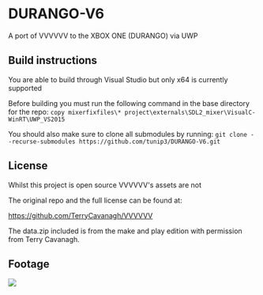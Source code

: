 # DURANGO-V6
A port of VVVVVV to the XBOX ONE (DURANGO) via UWP

## Build instructions
You are able to build through Visual Studio but only x64 is currently supported

Before building you must run the following command in the base directory for the repo:
`copy mixerfixfiles\* project\externals\SDL2_mixer\VisualC-WinRT\UWP_VS2015`

You should also make sure to clone all submodules by running:
`git clone --recurse-submodules https://github.com/tunip3/DURANGO-V6.git`

## License
Whilst this project is open source VVVVVV's assets are not

The original repo and the full license can be found at:

https://github.com/TerryCavanagh/VVVVVV

The data.zip included is from the make and play edition with permission from Terry Cavanagh.

## Footage
[![](http://img.youtube.com/vi/oGu93FOB7U4/0.jpg)](http://www.youtube.com/watch?v=oGu93FOB7U4 "")
